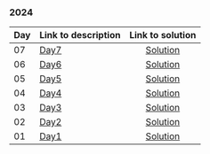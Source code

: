 ### 2024
| Day | Link to description | Link to solution
|:---|:---|:---:|
| 07 | [Day7](https://adventofcode.com/2024/day/7) | [Solution](https://github.com/T1r1osh/advent-of-code/tree/main/solutions/2024/Day07)|
| 06 | [Day6](https://adventofcode.com/2024/day/6) | [Solution](https://github.com/T1r1osh/advent-of-code/tree/main/solutions/2024/Day06)|
| 05 | [Day5](https://adventofcode.com/2024/day/5) | [Solution](https://github.com/T1r1osh/advent-of-code/tree/main/solutions/2024/Day05)|
| 04 | [Day4](https://adventofcode.com/2024/day/4) | [Solution](https://github.com/T1r1osh/advent-of-code/tree/main/solutions/2024/Day04)|
| 03 | [Day3](https://adventofcode.com/2024/day/3) | [Solution](https://github.com/T1r1osh/advent-of-code/tree/main/solutions/2024/Day03)|
| 02 | [Day2](https://adventofcode.com/2024/day/2) | [Solution](https://github.com/T1r1osh/advent-of-code/tree/main/solutions/2024/Day02)|
| 01 | [Day1](https://adventofcode.com/2024/day/1) | [Solution](https://github.com/T1r1osh/advent-of-code/tree/main/solutions/2024/Day01)|